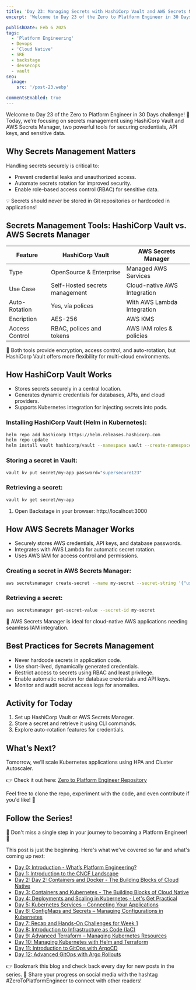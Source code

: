 ```yaml
---
title: 'Day 23: Managing Secrets with HashiCorp Vault and AWS Secrets Manager'
excerpt: 'Welcome to Day 23 of the Zero to Platform Engineer in 30 Days challenge! 🚀 Today, we’re focusing on secrets management using HashiCorp Vault and AWS Secrets Manager, two powerful tools for securing credentials, API keys, and sensitive data.'

publishDate: Feb 6 2025
tags:
  - 'Platform Engineering'
  - Devops
  - 'Cloud Native'
  - SRE
  - backstage
  - devsecops
  - vault
seo:
  image:
    src: '/post-23.webp'

commentsEnabled: true
---
```


Welcome to Day 23 of the Zero to Platform Engineer in 30 Days challenge! 🚀 Today, we’re focusing on secrets management using HashiCorp Vault and AWS Secrets Manager, two powerful tools for securing credentials, API keys, and sensitive data.

## Why Secrets Management Matters

Handling secrets securely is critical to:

- Prevent credential leaks and unauthorized access.
- Automate secrets rotation for improved security.
- Enable role-based access control (RBAC) for sensitive data.

💡 Secrets should never be stored in Git repositories or hardcoded in applications!

## Secrets Management Tools: HashiCorp Vault vs. AWS Secrets Manager

| Feature        | HashiCorp Vault                | AWS Secrets Manager          |
| -------------- | ------------------------------ | ---------------------------- |
| Type           | OpenSource & Enterprise        | Managed AWS Services         |
| Use Case       | Self-Hosted secrets management | Cloud-native AWS Integration |
| Auto-Rotation  | Yes, vía polices               | With AWS Lambda Integration  |
| Encription     | AES-256                        | AWS KMS                      |
| Access Control | RBAC, polices and tokens       | AWS IAM roles & policies     |

📌 Both tools provide encryption, access control, and auto-rotation, but HashiCorp Vault offers more flexibility for multi-cloud environments.

## How HashiCorp Vault Works

- Stores secrets securely in a central location.
- Generates dynamic credentials for databases, APIs, and cloud providers.
- Supports Kubernetes integration for injecting secrets into pods.

### Installing HashiCorp Vault (Helm in Kubernetes):

```bash
helm repo add hashicorp https://helm.releases.hashicorp.com
helm repo update
helm install vault hashicorp/vault --namespace vault --create-namespace

```

### Storing a secret in Vault:

```bash
vault kv put secret/my-app password="supersecure123"
```

### Retrieving a secret:

```bash
vault kv get secret/my-app
```

1. Open Backstage in your browser: http://localhost:3000

## How AWS Secrets Manager Works

- Securely stores AWS credentials, API keys, and database passwords.
- Integrates with AWS Lambda for automatic secret rotation.
- Uses AWS IAM for access control and permissions.

### Creating a secret in AWS Secrets Manager:

```bash
aws secretsmanager create-secret --name my-secret --secret-string '{"username":"admin","password":"supersecure123"}'
```

### Retrieving a secret:

```bash
aws secretsmanager get-secret-value --secret-id my-secret
```

📌 AWS Secrets Manager is ideal for cloud-native AWS applications needing seamless IAM integration.

## Best Practices for Secrets Management

- Never hardcode secrets in application code.
- Use short-lived, dynamically generated credentials.
- Restrict access to secrets using RBAC and least privilege.
- Enable automatic rotation for database credentials and API keys.
- Monitor and audit secret access logs for anomalies.

## Activity for Today

1. Set up HashiCorp Vault or AWS Secrets Manager.
2. Store a secret and retrieve it using CLI commands.
3. Explore auto-rotation features for credentials.

## What’s Next?

Tomorrow, we’ll scale Kubernetes applications using HPA and Cluster Autoscaler.

👉 Check it out here: [Zero to Platform Engineer Repository](https://github.com/parraletz/zero-to-platform-engineer)

Feel free to clone the repo, experiment with the code, and even contribute if you'd like! 🚀

## Follow the Series!

🎉 Don't miss a single step in your journey to becoming a Platform Engineer! 🎉

This post is just the beginning. Here's what we've covered so far and what's coming up next:

- [Day 0: Introduction - What’s Platform Engineering?](https://parraletz.space/blog/00-0-to-platform-eng-intro/)
- [Day 1: Introduction to the CNCF Landscape](https://parraletz.space/blog/01-0-to-platform-eng-day1/)
- [Day 2: Day 2: Containers and Docker - The Building Blocks of Cloud Native](https://parraletz.space/blog/02-0-to-platform-eng-day2/)
- [Day 3: Containers and Kubernetes - The Building Blocks of Cloud Native](https://parraletz.space/blog/03-0-to-platform-eng-day3/)
- [Day 4: Deployments and Scaling in Kubernetes - Let's Get Practical](https://parraletz.space/blog/03-0-to-platform-eng-day3/)
- [Day 5: Kubernetes Services – Connecting Your Applications](https://parraletz.space/blog/05-0-to-platform-eng-day5/)
- [Day 6: ConfigMaps and Secrets – Managing Configurations in Kubernetes](https://parraletz.space/blog/06-0-to-platform-eng-day6/)
- [Day 7: Recap and Hands-On Challenges for Week 1](https://parraletz.space/blog/07-0-to-platform-eng-day7/)
- [Day 8: Introduction to Infrastructure as Code (IaC)](https://parraletz.space/blog/08-0-to-platform-eng-day8/)
- [Day 9: Advanced Terraform – Managing Kubernetes Resources](https://parraletz.space/blog/09-0-to-platform-eng-day9/)
- [Day 10: Managing Kubernetes with Helm and Terraform](https://parraletz.space/blog/10-0-to-platform-eng-day10/)
- [Day 11: Introduction to GitOps with ArgoCD](https://parraletz.space/blog/11-0-to-platform-eng-day11/)
- [Day 12: Advanced GitOps with Argo Rollouts](https://parraletz.space/blog/12-0-to-platform-eng-day12/)

👉 Bookmark this blog and check back every day for new posts in the series.
📣 Share your progress on social media with the hashtag #ZeroToPlatformEngineer to connect with other readers!
